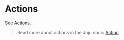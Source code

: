 # Actions

See [Actions](https://charmhub.io/jenkins-agent/actions).

> Read more about actions in the Juju docs: [Action](https://juju.is/docs/juju/action)